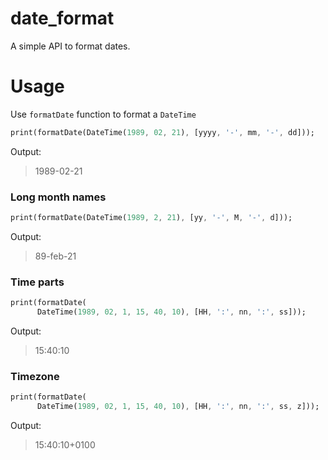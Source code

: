 # date_format

A simple API to format dates.

# Usage

Use `formatDate` function to format a `DateTime`

```dart
print(formatDate(DateTime(1989, 02, 21), [yyyy, '-', mm, '-', dd]));
```

Output:

> 1989-02-21

### Long month names

```dart
print(formatDate(DateTime(1989, 2, 21), [yy, '-', M, '-', d]));
```

Output:

> 89-feb-21

### Time parts

```dart
print(formatDate(
      DateTime(1989, 02, 1, 15, 40, 10), [HH, ':', nn, ':', ss]));
```

Output:

> 15:40:10

### Timezone

```dart
print(formatDate(
      DateTime(1989, 02, 1, 15, 40, 10), [HH, ':', nn, ':', ss, z]));
```

Output:

> 15:40:10+0100